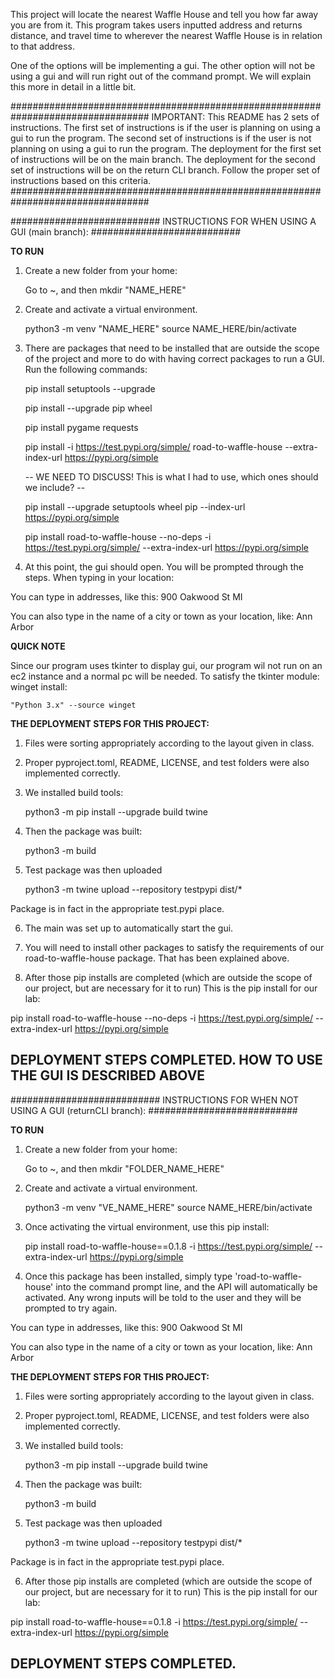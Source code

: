 This project will locate the nearest Waffle House and tell you how far away you are from it.  This program takes users inputted address and returns distance, and travel time to wherever the nearest Waffle House is in relation to that address. 

One of the options will be implementing a gui.  The other option will not be using a gui and will run right out of the command prompt.  We will explain this more in detail in a little bit.


#################################################################################
IMPORTANT: This README has 2 sets of instructions.  The first set of instructions is if the user is planning on using a gui to run the program.  The second set of instructions is if the user is not planning on using a gui to run the program.  The deployment for the first set of instructions will be on the main branch.  The deployment for the second set of instructions will be on the return CLI branch. Follow the proper set of instructions based on this criteria.
#################################################################################


###########################
INSTRUCTIONS FOR WHEN USING A GUI (main branch):
###########################

**TO RUN**
1. Create a new folder from your home: 

    Go to ~, and then mkdir "NAME_HERE"

2. Create and activate a virtual environment.

    python3 -m venv "NAME_HERE"
    source NAME_HERE/bin/activate

3. There are packages that need to be installed that are outside the scope of the project and more to do with having correct packages to run a GUI.  Run the following commands:

     pip install setuptools --upgrade

     pip install --upgrade pip wheel

     pip install pygame requests

     pip install -i https://test.pypi.org/simple/ road-to-waffle-house --extra-index-url https://pypi.org/simple
    
    -- WE NEED TO DISCUSS! This is what I had to use, which ones should we include? --

     pip install --upgrade setuptools wheel pip --index-url https://pypi.org/simple

     pip install road-to-waffle-house --no-deps -i https://test.pypi.org/simple/ --extra-index-url https://pypi.org/simple 

4. At this point, the gui should open.  You will be prompted through the steps.  When typing in your location:

You can type in addresses, like this: 
 900 Oakwood St MI

 You can also type in the name of a city or town as your location, like:
 Ann Arbor


**QUICK NOTE**

Since our program uses tkinter to display gui, our program wil not run on an ec2 instance and a normal pc will be needed.  To satisfy the tkinter module: winget install: 

    "Python 3.x" --source winget

**THE DEPLOYMENT STEPS FOR THIS PROJECT:**
1. Files were sorting appropriately according to the layout given in class.
2. Proper pyproject.toml, README, LICENSE, and test folders were also implemented correctly.
3. We installed build tools: 

    python3 -m pip install --upgrade build twine

4.  Then the package was built: 

    python3 -m build

5.  Test package was then uploaded  

    python3 -m twine upload --repository testpypi dist/*  

Package is in fact in the appropriate test.pypi place.

6.  The main was set up to automatically start the gui.

7. You will need to install other packages to satisfy the requirements of our road-to-waffle-house package.  That has been explained above.


8.  After those pip installs are completed (which are outside the scope of our project, but are necessary for it to run) This is the pip install for our lab: 

pip install road-to-waffle-house --no-deps -i https://test.pypi.org/simple/ --extra-index-url https://pypi.org/simple

## DEPLOYMENT STEPS COMPLETED.  HOW TO USE THE GUI IS DESCRIBED ABOVE ##





###########################
INSTRUCTIONS FOR WHEN NOT USING A GUI (returnCLI branch):
###########################


**TO RUN**
1. Create a new folder from your home: 

    Go to ~, and then mkdir "FOLDER_NAME_HERE"


2. Create and activate a virtual environment.

    python3 -m venv "VE_NAME_HERE"
    source NAME_HERE/bin/activate


3. Once activating the virtual environment, use this pip install:

    pip install road-to-waffle-house==0.1.8 -i https://test.pypi.org/simple/ --extra-index-url https://pypi.org/simple


4. Once this package has been installed, simply type 'road-to-waffle-house' into the command prompt line, and the API will automatically be activated.  Any wrong inputs will be told to the user and they will be prompted to try again.  

You can type in addresses, like this: 
 900 Oakwood St MI

 You can also type in the name of a city or town as your location, like:
 Ann Arbor



**THE DEPLOYMENT STEPS FOR THIS PROJECT:**
1. Files were sorting appropriately according to the layout given in class.
2. Proper pyproject.toml, README, LICENSE, and test folders were also implemented correctly.
3. We installed build tools: 

    python3 -m pip install --upgrade build twine

4.  Then the package was built: 

    python3 -m build

5.  Test package was then uploaded  

    python3 -m twine upload --repository testpypi dist/*  

Package is in fact in the appropriate test.pypi place.


6.  After those pip installs are completed (which are outside the scope of our project, but are necessary for it to run) This is the pip install for our lab: 

pip install road-to-waffle-house==0.1.8 -i https://test.pypi.org/simple/ --extra-index-url https://pypi.org/simple

## DEPLOYMENT STEPS COMPLETED. ##